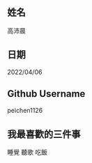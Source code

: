 姓名
----
高沛晨

日期
----
2022/04/06

Github Username
---------------
peichen1126

我最喜歡的三件事
---------------
睡覺 聽歌 吃飯
